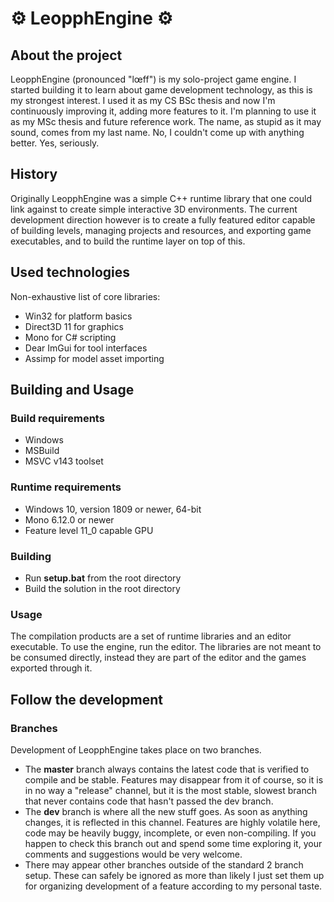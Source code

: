 # ⚙ LeopphEngine ⚙

## About the project
LeopphEngine (pronounced "lœff") is my solo-project game engine. I started building it to learn about game development technology, as this is my strongest interest. I used it as my CS BSc thesis and now I'm continuously improving it, adding more features to it. I'm planning to use it as my MSc thesis and future reference work. The name, as stupid as it may sound, comes from my last name. No, I couldn't come up with anything better. Yes, seriously.

## History
Originally LeopphEngine was a simple C++ runtime library that one could link against to create simple interactive 3D environments. The current development direction however is to create a fully featured editor capable of building levels, managing projects and resources, and exporting game executables, and to build the runtime layer on top of this.

## Used technologies
Non-exhaustive list of core libraries:
- Win32 for platform basics
- Direct3D 11 for graphics
- Mono for C# scripting
- Dear ImGui for tool interfaces
- Assimp for model asset importing

## Building and Usage
### Build requirements
- Windows
- MSBuild
- MSVC v143 toolset
### Runtime requirements
- Windows 10, version 1809 or newer, 64-bit
- Mono 6.12.0 or newer
- Feature level 11_0 capable GPU
### Building
- Run **setup.bat** from the root directory
- Build the solution in the root directory
### Usage
The compilation products are a set of runtime libraries and an editor executable. To use the engine, run the editor. The libraries are not meant to be consumed directly, instead they are part of the editor and the games exported through it.

## Follow the development
### Branches
Development of LeopphEngine takes place on two branches.  
- The **master** branch always contains the latest code that is verified to compile and be stable. Features may disappear from it of course, so it is in no way a "release" channel, but it is the most stable, slowest branch that never contains code that hasn't passed the dev branch.
- The **dev** branch is where all the new stuff goes. As soon as anything changes, it is reflected in this channel. Features are highly volatile here, code may be heavily buggy, incomplete, or even non-compiling. If you happen to check this branch out and spend some time exploring it, your comments and suggestions would be very welcome.
- There may appear other branches outside of the standard 2 branch setup. These can safely be ignored as more than likely I just set them up for organizing development of a feature according to my personal taste.
